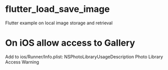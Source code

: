 # flutter_load_save_image
Flutter example on local image storage and retrieval

# On iOS allow access to Gallery
Add to ios/Runner/Info.plist:
	<key>NSPhotoLibraryUsageDescription</key>
	<string>Photo Library Access Warning</string>	
